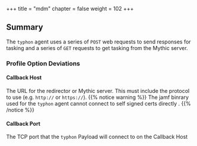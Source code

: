 +++
title = "mdm"
chapter = false
weight = 102
+++

## Summary
The `typhon` agent uses a series of `POST` web requests to send responses for tasking and a series of `GET` requests to get tasking from the Mythic server. 

### Profile Option Deviations

#### Callback Host
The URL for the redirector or Mythic server. This must include the protocol to use (e.g. `http://` or `https://`). 
{{% notice warning %}}
The jamf binrary used for the `typhon` agent cannot connect to self signed certs directly .
{{% /notice %}}

#### Callback Port
The TCP port that the `typhon` Payload will connect to on the Callback Host